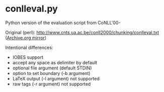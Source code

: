 # conlleval.py

Python version of the evaluation script from CoNLL'00-

Original (perl): http://www.cnts.ua.ac.be/conll2000/chunking/conlleval.txt ([Archive.org mirror](https://web.archive.org/web/20170319143505/http://www.cnts.ua.ac.be/conll2002/ner/bin/conlleval.txt))


Intentional differences:

- IOBES support
- accept any space as delimiter by default
- optional file argument (default STDIN)
- option to set boundary (-b argument)
- LaTeX output (-l argument) not supported
- raw tags (-r argument) not supported
